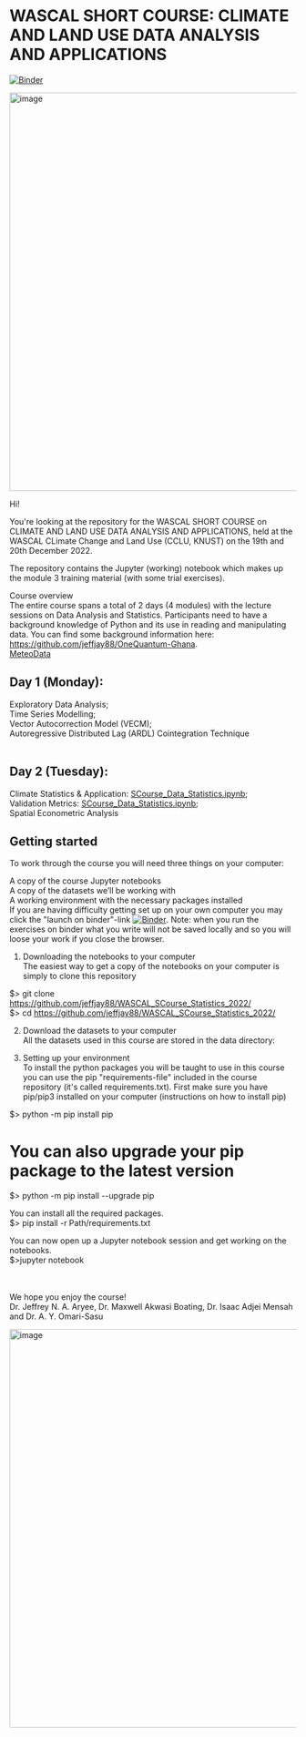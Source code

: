 <h1>WASCAL SHORT COURSE: CLIMATE AND LAND USE DATA ANALYSIS AND APPLICATIONS</h1>

[![Binder](https://mybinder.org/badge_logo.svg)](https://mybinder.org/v2/gh/jeffjay88/WASCAL_SCourse_Statistics_2022/master?labpath=SCourse_Data_Statistics.ipynb)

<img width="700" alt="image" src="https://user-images.githubusercontent.com/15953894/208418258-22f47865-8f95-49b0-bf87-7345e49b0a53.png">

Hi!<br />

You're looking at the repository for the WASCAL SHORT COURSE on CLIMATE AND LAND USE DATA ANALYSIS AND APPLICATIONS, held at the WASCAL CLimate Change and Land Use (CCLU, KNUST) on the 19th and 20th December 2022.<br />



The repository contains the Jupyter (working) notebook which makes up the module 3 training material (with some trial exercises). <br />

Course overview<br />
The entire course spans a total of 2 days (4 modules) with the lecture sessions on Data Analysis and Statistics. Participants need to have a background knowledge of Python and its use in reading and manipulating data. You can find some background information here: <a href="https://github.com/jeffjay88/OneQuantum-Ghana">https://github.com/jeffjay88/OneQuantum-Ghana</a>. <br />
<a href="http:www.youtube.com/@meteodata">MeteoData</a>



<h2>Day 1 (Monday):</h2>
Exploratory Data Analysis; <br />
Time Series Modelling; <br />
Vector Autocorrection Model (VECM); <br />
Autoregressive Distributed Lag (ARDL) Cointegration Technique<br /><br />

<h2>Day 2 (Tuesday):</h2>
Climate Statistics & Application:  <a href="SCourse_Data_Statistics.ipynb">SCourse_Data_Statistics.ipynb</a>; <br />
Validation Metrics: <a href="SCourse_Data_Statistics.ipynb">SCourse_Data_Statistics.ipynb</a>; <br />
Spatial Econometric Analysis<br /> 



<h2>Getting started</h2>
To work through the course you will need three things on your computer: <br />

A copy of the course Jupyter notebooks <br />
A copy of the datasets we’ll be working with <br />
A working environment with the necessary packages installed <br />
If you are having difficulty getting set up on your own computer you may click the "launch on binder"-link [![Binder](https://mybinder.org/badge_logo.svg)](https://mybinder.org/v2/gh/jeffjay88/WASCAL_SCourse_Statistics_2022/master?labpath=SCourse_Data_Statistics.ipynb). Note: when you run the exercises on binder what you write will not be saved locally and so you will loose your work if you close the browser.

1. Downloading the notebooks to your computer<br />
The easiest way to get a copy of the notebooks on your computer is simply to clone this repository<br />

$> git clone https://github.com/jeffjay88/WASCAL_SCourse_Statistics_2022/ <br />
$> cd https://github.com/jeffjay88/WASCAL_SCourse_Statistics_2022/<br />

2. Download the datasets to your computer<br />
All the datasets used in this course are stored in the data directory:<br />


3. Setting up your environment<br />
To install the python packages you will be taught to use in this course you can use the pip "requirements-file" included in the course repository (it's called requirements.txt). First make sure you have pip/pip3 installed on your computer (instructions on how to install pip)<br />

$> python -m pip install pip<br />

# You can also upgrade your pip package to the latest version<br />
$> python -m pip install --upgrade pip<br />

You can install all the required packages.<br />
$> pip install -r Path/requirements.txt<br />

You can now open up a Jupyter notebook session and get working on the notebooks.<br />
$>jupyter notebook<br /><br /><br />

We hope you enjoy the course!<br />
Dr. Jeffrey N. A. Aryee, Dr. Maxwell Akwasi Boating, Dr. Isaac Adjei Mensah and Dr. A. Y. Omari-Sasu

<img width="700" alt="image" src="https://user-images.githubusercontent.com/15953894/208418812-997444f4-82f3-41e0-9f62-4a78b3b3b720.png">

